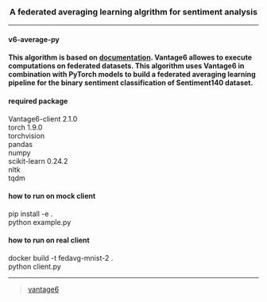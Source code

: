 
<h3 align=center> A federated averaging learning algrithm for sentiment analysis</h3>

--------------------

<h4> v6-average-py <h4>

This algorithm is based on [documentation](https://docs.vantage6.ai/v/2.0.0/algorithm-development/create-new-algorithm). 
Vantage6 allowes to execute computations on federated datasets.
This algorithm uses Vantage6 in combination with PyTorch models to build a federated averaging learning pipeline for the binary sentiment classification of Sentiment140 dataset.


<h4> required package </h4>
Vantage6-client 2.1.0
<br>
torch 1.9.0
<br>
torchvision
<br>
pandas
<br>
numpy
<br>
scikit-learn 0.24.2
<br>
nltk
<br>
tqdm

<h4> how to run on mock client </h4>
pip install -e .
<br>
python example.py
<br>

<h4> how to run on real client </h4>
docker build -t fedavg-mnist-2 .
<br>
python client.py

------------------------------------
> [vantage6](https://vantage6.ai)
